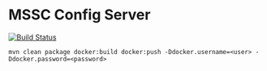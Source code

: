 # MSSC Config Server

[![Build Status](https://travis-ci.com/shreeshasa/mssc-config-server.svg?branch=master)](https://travis-ci.com/shreeshasa/mssc-config-server)

```
mvn clean package docker:build docker:push -Ddocker.username=<user> -Ddocker.password=<password>
```